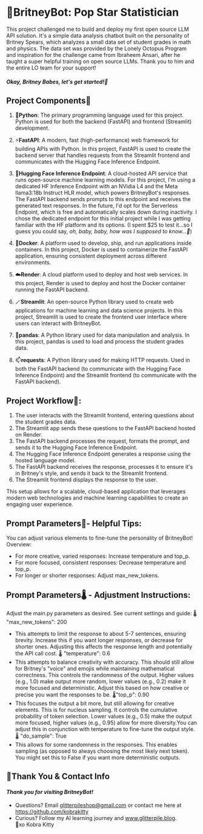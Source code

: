 # 💃BritneyBot: Pop Star Statistician

This project challenged me to build and deploy my first open source LLM API solution. It's a simple data analysis chatbot built on the personality of Britney Spears, which analyzes a small data set of student grades in math and physics. The data set was provided by the Lonely Octopus Program and inspiration for the challenge came from Ibraheem Ansari, after he taught a super helpful training on open source LLMs. Thank you to him and the entire LO team for your support!

#### <i>Okay, Britney Babes, let's get started!💃</i>

## Project Components🎤

1. 🐍**Python**: The primary programming language used for this project. Python is used for both the backend (FastAPI) and frontend (Streamlit) development.

2. ⚡**FastAPI**: A modern, fast (high-performance) web framework for building APIs with Python. In this project, FastAPI is used to create the backend server that handles requests from the Streamlit frontend and communicates with the Hugging Face Inference Endpoint.

3. 🤗**Hugging Face Inference Endpoint**: A cloud-hosted API service that runs open-source machine learning models. For this project, I'm using a dedicated HF Inference Endpoint with an NVidia L4 and the Meta llama3:18b Instruct HLR model, which powers BritneyBot's responses. The FastAPI backend sends prompts to this endpoint and receives the generated text responses. In the future, I'd opt for the Serverless Endpoint, which is free and automatically scales down during inactivity. I chose the dedicated endpoint for this initial project while I was getting familiar with the HF platform and its options. (I spent $25 to test it...so I guess you could say, <i>oh, baby, baby, how was I supposed to know...🎵</i>)

4. 🐳**Docker**: A platform used to develop, ship, and run applications inside containers. In this project, Docker is used to containerize the FastAPI application, ensuring consistent deployment across different environments.

5. ☁️**Render**: A cloud platform used to deploy and host web services. In this project, Render is used to deploy and host the Docker container running the FastAPI backend.

6.  🪄**Streamlit**: An open-source Python library used to create web applications for machine learning and data science projects. In this project, Streamlit is used to create the frontend user interface where users can interact with BritneyBot.

7. 🐼**pandas**: A Python library used for data manipulation and analysis. In this project, pandas is used to load and process the student grades data.

8. 📫**requests**: A Python library used for making HTTP requests. Used in both the FastAPI backend (to communicate with the Hugging Face Inference Endpoint) and the Streamlit frontend (to communicate with the FastAPI backend).

## Project Workflow💖:

1. The user interacts with the Streamlit frontend, entering questions about the student grades data.
2. The Streamlit app sends these questions to the FastAPI backend hosted on Render.
3. The FastAPI backend processes the request, formats the prompt, and sends it to the Hugging Face Inference Endpoint.
4. The Hugging Face Inference Endpoint generates a response using the hosted language model.
5. The FastAPI backend receives the response, processes it to ensure it's in Britney's style, and sends it back to the Streamlit frontend.
6. The Streamlit frontend displays the response to the user.

This setup allows for a scalable, cloud-based application that leverages modern web technologies and machine learning capabilities to create an engaging user experience. 

## Prompt Parameters🎨- Helpful Tips:
You can adjust various elements to fine-tune the personality of BritneyBot!
Overview:
- For more creative, varied responses: Increase temperature and top_p.
- For more focused, consistent responses: Decrease temperature and top_p.
- For longer or shorter responses: Adjust max_new_tokens.

## Prompt Parameters🌡️ - Adjustment Instructions: 
Adjust the main.py parameters as desired. See current settings and guide:
🌡️ "max_new_tokens": 200
- This attempts to limit the response to about 5-7 sentences, ensuring brevity. Increase this if you want longer responses, or decrease for shorter ones. Adjusting this affects the response length and potentially the API call cost.
🌡️ "temperature": 0.6
- This attempts to balance creativity with accuracy. This should still allow for Britney's "voice" and emojis while maintaining mathematical correctness. This controls the randomness of the output. Higher values (e.g., 1.0) make output more random, lower values (e.g., 0.2) make it more focused and deterministic. Adjust this based on how creative or precise you want the responses to be.
🌡️"top_p": 0.90
- This focuses the output a bit more, but still allowing for creative elements. This is for nucleus sampling. It controls the cumulative probability of token selection. Lower values (e.g., 0.5) make the output more focused, higher values (e.g., 0.95) allow for more diversity.You can adjust this in conjunction with temperature to fine-tune the output style.
🌡️ "do_sample": True 
- This allows for some randomness in the responses. This enables sampling (as opposed to always choosing the most likely next token). You might set this to False if you want more deterministic outputs.

## 💌Thank You & Contact Info
#### <i>Thank you for visiting BritneyBot!</i>
- Questions? Email glitterpileshop@gmail.com or contact me here at https://github.com/kobrakitty
- Curious? Follow my AI learning journey and www.glitterpile.blog.
<br>🥰xo Kobra Kitty</br>
